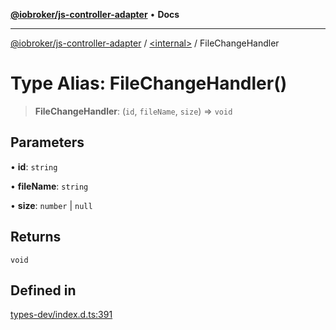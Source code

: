 [**@iobroker/js-controller-adapter**](../../README.md) • **Docs**

***

[@iobroker/js-controller-adapter](../../globals.md) / [\<internal\>](../README.md) / FileChangeHandler

# Type Alias: FileChangeHandler()

> **FileChangeHandler**: (`id`, `fileName`, `size`) => `void`

## Parameters

• **id**: `string`

• **fileName**: `string`

• **size**: `number` \| `null`

## Returns

`void`

## Defined in

[types-dev/index.d.ts:391](https://github.com/ioBroker/ioBroker.js-controller/blob/6c3a3884e29c4b6f03de102d699f9813dd546c7d/packages/types-dev/index.d.ts#L391)
